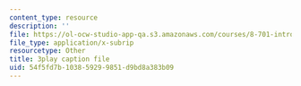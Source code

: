 ```yaml
---
content_type: resource
description: ''
file: https://ol-ocw-studio-app-qa.s3.amazonaws.com/courses/8-701-introduction-to-nuclear-and-particle-physics-fall-2020/54f5fd7b103859299851d9bd8a383b09_vICUY43i190.vtt
file_type: application/x-subrip
resourcetype: Other
title: 3play caption file
uid: 54f5fd7b-1038-5929-9851-d9bd8a383b09
---
```


